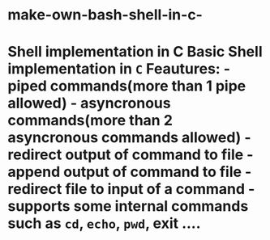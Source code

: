 # make-own-bash-shell-in-c-
# Shell  implementation in C Basic Shell implementation in `C`   **Feautures:**  - piped commands(more than 1 pipe allowed)   - asyncronous commands(more than 2 asyncronous commands allowed)   - redirect output of command to file   - append output of command to file   - redirect file to input of a command   - supports some internal commands such as `cd`, `echo`, `pwd`,  exit  ....
